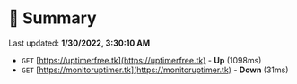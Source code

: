 # 📖 Summary
Last updated: **1/30/2022, 3:30:10 AM**

- `GET` [https://uptimerfree.tk](https://uptimerfree.tk) - **Up** (1098ms)
- `GET` [https://monitoruptimer.tk](https://monitoruptimer.tk) - **Down** (31ms)
